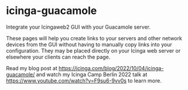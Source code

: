 # icinga-guacamole

Integrate your Icingaweb2 GUI with your Guacamole server. 

These pages will help you create links to your servers and other network devices from the GUI without having to manually copy links into your configuration. They may be placed directly on your Icinga web server or elsewhere your clients can reach the page.

Read my blog post at https://icinga.com/blog/2022/10/04/icinga-guacamole/ 
and watch my Icinga Camp Berlin 2022 talk at https://www.youtube.com/watch?v=F9su6-9vv0s to learn more.
